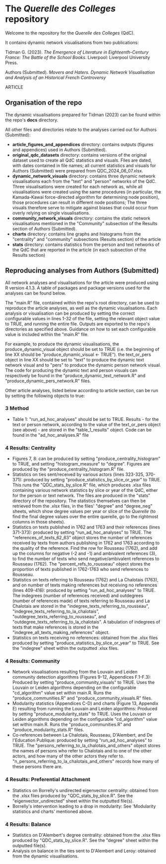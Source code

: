 # The *Querelle des Colleges* repository

Welcome to the repository for the *Querelle des Colleges* (QdC).

It contains dynamic network visualisations from two publications:

Tidman G. (2023). *The Emergence of Literature in Eighteenth-Century France: The Battle of the School Books*. Liverpool: Liverpool University Press. 

Authors (Submitted). *Movers and Haters. Dynamic Network Visualisation and Analysis of an Historical French Controversy*

ARTICLE 

## Organisation of the repo

The dynamic visualisations prepared for Tidman (2023) can be found within the repo's **docs** directory.

All other files and directories relate to the analyses carried out for Authors (Submitted):

- **article_figures_and_appendices** directory: contains outputs (figures and appendices) used in Authors (Submitted). 
- **original_qdc_datasets** directory: contains versions of the original dataset used to create all QdC statistics and visuals. Files are dated, with dates contained in file names; all current statistics and visuals for Authors (Submitted) were prepared from QDC_2024_06_07.xlsx.
- **dynamic_network_visuals** directory: contains three dynamic network visualisations each from the "text" and "person" networks of the QdC. Three visualisations were created for each network as, while all visualisations were created using the same procedures (in particular, the Kamada-Kawai force-directed algorithm for determining node position), those procedures can result in different node positions; The three visuals therefore serve to mitigate against biases that could occur from overly relying on single visualisations. 
- **community_network_visuals** directory: contains the static network visualisations mentioned in the "Community" subsection of the Results section of Authors (Submitted).
- **charts** directory: contains line graphs and histograms from the "centrality" and "community" subsections (Results section) of the article
- **stats** directory: contains statistics from the person and text networks of the QdC that are reported in the article (in each subsection of the Results section)

## Reproducing analyses from Authors (Submitted)

All network analyses and visualisations for the article were produced using R version 4.1.3. A table of packages and package versions used for the analyses can be found below.

The "main.R" file, contained within the repo's root directory, can be used to reproduce the article analyses, as well as the dynamic visualisations. Each analysis or visualisation can be produced by setting the correct configurable values in lines 1-32 of the file, setting the relevant object value to TRUE, and running the entire file. Outputs are exported to the repo's directories as specified above. Guidance on how to set each configurable value is included within the "main.R" file.

For example, to produce the dynamic visualisations, the produce_dynamic_visual object should be set to TRUE (i.e. the beginning of line XX should be "produce_dynamic_visual <- TRUE"). the text_or_pers object in line XX should be set to "text" to produce the dynamic text network visual and to "pers" to produce the dynamic person network visual. The code for producing the dynamic text and person visuals can respectively be found in the "produce_dynamic_text_network.R" and "produce_dynamic_pers_network.R" files.

Other article analyses, listed below according to article section, can be run by setting the following objects to true:

### 3 Method

- Table 1: "run_ad_hoc_analyses" should be set to TRUE. Results - for the text or person network, according to the value of the text_or_pers object (see above) - are stored in the "table_1_results" object. Code can be found in the "ad_hoc_analyses.R" file

### 4 Results: Centrality

- Figures 7, 8: can be produced by setting "produce_centrality_histogram" to TRUE, and setting "histogram_measure" to "degree". Figures are produced by the "produce_centrality_histogram.R" file.
- Statistics on ties sent/received by various actors (lines 323-325, 370-371): produced by setting "produce_statistics_by_slice_or_year" to TRUE. This runs the "QDC_stats_by_slice.R" file, which produces .xlsx files containing various network statistics by slice or year of the QdC, either for the person or text network. The files are produced in the "stats" directory of the repository. The statistics themselves can then be retrieved from the .xlsx files, in the files' "degree" and "degree_neg" sheets, which show degree values per year or slice of the *Querelle* (to find the final degree values over the entire querelle, go to the rightmost columns in those sheets).
- Statistics on texts published in 1762 and 1763 and their references (lines 371-373): produced by setting "run_ad_hoc_analyses" to TRUE. The "references_of_texts_62_63" object stores the number of references received by texts from authors publishing in 1762 and 1763 according to the quality of the reference. Find the row for Rousseau (1762), and add up the columns for negative (-2 and -1) and ambivalent references (3), to find the number of texts who send negative/ambivalent references to Rousseau (1762). The "percent_refs_to_rousseau" object stores the proportion of texts published in 1762-1763 who send references to Rousseau. 
- Statistics on texts referring to Rousseau (1762) and La Chalotais (1763), and on number of texts making references but receiving no references (lines 409-416): produced by setting "run_ad_hoc_analyses" to TRUE. The indegrees (number of references received) and outdegrees (number of references made) of texts referring to Rousseau and La Chalotais are stored in the "indegree_texts_referring_to_rousseau", "indegree_texts_referring_to_la_chalotais", "outdegree_texts_referring_to_rousseau", and "outdegree_texts_referring_to_la_chalotais". A tabulation of indegrees of texts that make references is stored in the "indegree_all_texts_making_references" object.
- Statistics on texts receiving no references: obtained from the .xlsx files produced by setting "produce_statistics_by_slice_or_year" to TRUE. See the "indegree" sheet within the outputted .xlsx files.

### 4 Results: Community

- Network visualisations resulting from the Louvain and Leiden community detection algorithms (Figures 9-12, Appendices F.1-F.3):  Produced by setting "produce_community_visuals" to TRUE. Uses the Louvain or Leiden algorithms depending on the configurable "cd_algorithm" value set within main.R. Runs the "produce_communities.R" and "produce_community_visuals.R" files.
- Modularity statistics (Appendices C-D) and charts (Figure 13, Appendix E) resulting from running the Louvain and Leiden algorithms: Produced by setting "produce_modularity_stats" to TRUE. Uses the Louvain or Leiden algorithms depending on the configurable "cd_algorithm" value set within main.R. Runs the "produce_communities.R" and "produce_modularity_stats.R" files.
- Co-references between La Chalotais, Rousseau, D'Alembert, and De l'Education Publique: produced by setting "run_ad_hoc_analyses" to TRUE. The "persons_referring_to_la_chalotais_and_others" object stores the names of persons who refer to Chalotais and to one of the other actors, and how many of the other actors they refer to. "n_persons_referring_to_la_chalotais_and_others" records how many of these persons there are.

### 4 Results: Preferential Attachment

- Statistics on Borrelly's undirected eigenvector centrality: obtained from the .xlsx files produced by "QDC_stats_by_slice.R". See the "eigenvector_undirected" sheet within the outputted file(s).
- Borrelly's intervention leading to a drop in modularity: See 'Modularity statistics and charts' mentioned above.

### 4 Results: Balance

- Statistics on D'Alembert's degree centrality: obtained from the .xlsx files produced by "QDC_stats_by_slice.R". See the "degree" sheet within the outputted file(s).
- Analysis on balance in the ties sent to D'Alembert and Leroy: obtained from the dynamic visualisations.
